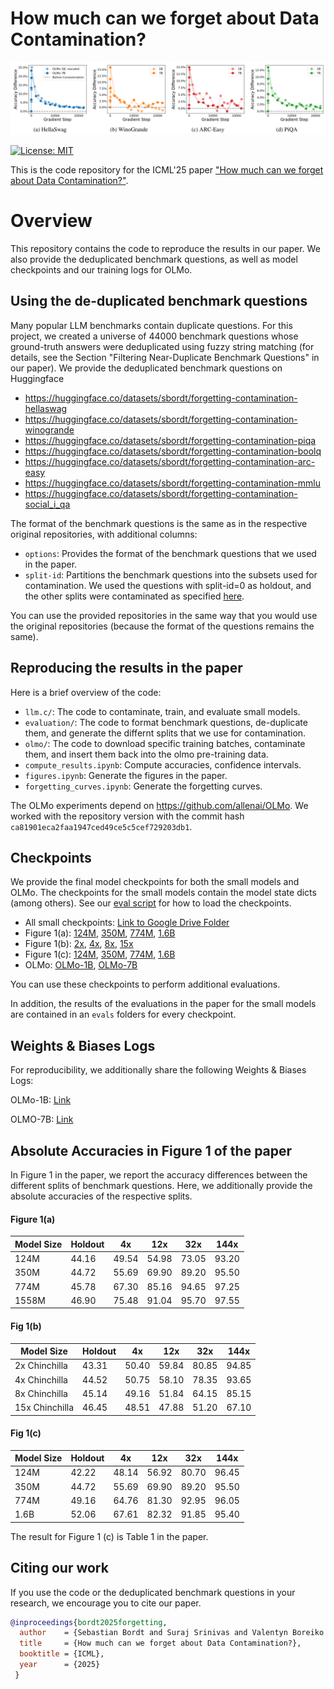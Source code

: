 # How much can we forget about Data Contamination? 

<p align="center">
  <img src="images/landing.png" width="800" alt=""/>
</p>

[![License: MIT](https://img.shields.io/badge/License-MIT-blue.svg?color=g&style=plastic)](https://opensource.org/licenses/MIT)

This is the code repository for the ICML'25 paper ["How much can we forget about Data Contamination?"](https://arxiv.org/abs/2410.03249).     

# Overview

This repository contains the code to reproduce the results in our paper. We also provide the deduplicated benchmark questions, as well as model checkpoints and our training logs for OLMo.

## Using the de-duplicated benchmark questions

Many popular LLM benchmarks contain duplicate questions. For this project, we created a universe of 44000 benchmark questions whose ground-truth answers were deduplicated using fuzzy string matching (for details, see the Section "Filtering Near-Duplicate Benchmark Questions" in our paper). We provide the deduplicated benchmark questions on Huggingface

- https://huggingface.co/datasets/sbordt/forgetting-contamination-hellaswag
- https://huggingface.co/datasets/sbordt/forgetting-contamination-winogrande
- https://huggingface.co/datasets/sbordt/forgetting-contamination-piqa
- https://huggingface.co/datasets/sbordt/forgetting-contamination-boolq
- https://huggingface.co/datasets/sbordt/forgetting-contamination-arc-easy
- https://huggingface.co/datasets/sbordt/forgetting-contamination-mmlu
- https://huggingface.co/datasets/sbordt/forgetting-contamination-social_i_qa

The format of the benchmark questions is the same as in the respective original repositories, with additional columns:

- ```options```: Provides the format of the benchmark questions that we used in the paper.
- ```split-id```: Partitions the benchmark questions into the subsets used for contamination. We used the questions with split-id=0 as holdout, and the other splits were contaminated as specified [here](https://github.com/tml-tuebingen/forgetting-contamination/blob/main/llm.c/create_contaminated_dataset.py). 

You can use the provided repositories in the same way that you would use the original repositories (because the format of the questions remains the same).

## Reproducing the results in the paper

Here is a brief overview of the code:

- ```llm.c/```: The code to contaminate, train, and evaluate small models.
- ```evaluation/```: The code to format benchmark questions, de-duplicate them, and generate the differnt splits that we use for contamination.
- ```olmo/```: The code to download specific training batches, contaminate them, and insert them back into the olmo pre-training data.
- ```compute_results.ipynb```: Compute accuracies, confidence intervals.
- ```figures.ipynb```: Generate the figures in the paper.
- ```forgetting_curves.ipynb```: Generate the forgetting curves.

The OLMo experiments depend on https://github.com/allenai/OLMo. We worked with the repository version with the commit hash ```ca81901eca2faa1947ced49ce5c5cef729203db1```.

## Checkpoints

We provide the final model checkpoints for both the small models and OLMo. The checkpoints for the small models contain the model state dicts (among others). See our [eval script](https://github.com/tml-tuebingen/forgetting-contamination/blob/main/llm.c/eval_gpt.py) for how to load the checkpoints. 

- All small checkpoints: [Link to Google Drive Folder](https://drive.google.com/drive/folders/1VZwAgDJ8fNk654OVb3eDku_GWHiourqp?usp=drive_link)
- Figure 1(a): [124M](https://drive.google.com/drive/folders/1w7rmYv30W83CLWmT7lrIJ6_MBJgrhFMm?usp=drive_link), [350M](https://drive.google.com/drive/folders/10k3IFDF2XaDCrJeGV8szSGdNYK0gIWJp?usp=drive_link), [774M](https://drive.google.com/drive/folders/1n1EXbz8Kofp9zx805cOyVnlPTcFpwD1d?usp=drive_link), [1.6B](https://drive.google.com/drive/folders/1QdKa6twT-z6qbet9wRwaMhD6Chryoui2?usp=drive_link)
- Figure 1(b): [2x](https://drive.google.com/drive/folders/1Zr7T5J74qS7JUJ89ORUKqNKhrPisSF2v?usp=drive_link), [4x](https://drive.google.com/drive/folders/1YGsBm2EXIhJCn1CiORONQnSa2EoTiqyb?usp=drive_link), [8x](https://drive.google.com/drive/folders/1VRmNfQIgFQaSAo8JeDyBktT_RfFwYwG2?usp=drive_link), [15x](https://drive.google.com/drive/folders/1ka9EneiymU4uFkdWyCHmfp-EZeMe3oQz?usp=drive_link)
- Figure 1(c): [124M](https://drive.google.com/drive/folders/1P4D_tdm-mfLOtNokzIP4RYsGgssSsZPr?usp=drive_link), [350M](https://drive.google.com/drive/folders/10k3IFDF2XaDCrJeGV8szSGdNYK0gIWJp?usp=drive_link), [774M](https://drive.google.com/drive/folders/1-c4EuP88kaAnLpyCUpz8PgVSGT4vdAl4?usp=drive_link), [1.6B](https://drive.google.com/drive/folders/1fk3JOtxYxJ1v-OAaFCNTijNCBkRPX73h?usp=drive_link)
- OLMo: [OLMo-1B](https://drive.google.com/drive/folders/1Bb2yarSUVHlIALvP_zdQi-T-wv57vesD?usp=drive_link), [OLMo-7B](https://drive.google.com/drive/folders/1S8tmUraJ9-BGiNpKygF0le2DhsWJ6VUH?usp=drive_link)

You can use these checkpoints to perform additional evaluations. 

In addition, the results of the evaluations in the paper for the small models are contained in an  ```evals``` folders for every checkpoint.


## Weights & Biases Logs

For reproducibility, we additionally share the following Weights & Biases Logs:

OLMo-1B: [Link](https://api.wandb.ai/links/train-on-test/1r02w9og)

OLMO-7B: [Link](https://api.wandb.ai/links/train-on-test/60384zi6)

## Absolute Accuracies in Figure 1 of the paper

In Figure 1 in the paper, we report the accuracy differences between the different splits of benchmark questions. Here, we additionally provide the absolute accuracies of the respective splits. 

#### Figure 1(a)

| Model Size | Holdout | 4x    | 12x   | 32x   | 144x  |
|------------|---------|-------|-------|-------|-------|
| 124M       | 44.16   | 49.54 | 54.98 | 73.05 | 93.20 |
| 350M       | 44.72   | 55.69 | 69.90 | 89.20 | 95.50 |
| 774M       | 45.78   | 67.30 | 85.16 | 94.65 | 97.25 |
| 1558M      | 46.90   | 75.48 | 91.04 | 95.70 | 97.55 |

#### Fig 1(b)

| Model Size | Holdout | 4x | 12x | 32x | 144x |
|------------|---------|----|----|-----|------|
| 2x Chinchilla | 43.31 | 50.40 | 59.84 | 80.85 | 94.85 |
| 4x Chinchilla | 44.52 | 50.75 | 58.10 | 78.35 | 93.65 |
| 8x Chinchilla | 45.14 | 49.16 | 51.84 | 64.15 | 85.15 |
| 15x Chinchilla | 46.45 | 48.51 | 47.88 | 51.20 | 67.10 |

#### Fig 1(c) 

| Model Size | Holdout | 4x | 12x | 32x | 144x |
|------------|---------|----|----|-----|------|
| 124M | 42.22 | 48.14 | 56.92 | 80.70 | 96.45 |
| 350M | 44.72 | 55.69 | 69.90 | 89.20 | 95.50 |
| 774M | 49.16 | 64.76 | 81.30 | 92.95 | 96.05 |
| 1.6B | 52.06 | 67.61 | 82.32 | 91.85 | 95.40 |

The result for Figure 1 (c) is Table 1 in the paper.

## Citing our work

If you use the code or the deduplicated benchmark questions in your research, we encourage you to cite our paper. 

```bib
@inproceedings{bordt2025forgetting,
  author    = {Sebastian Bordt and Suraj Srinivas and Valentyn Boreiko and Ulrike von Luxburg},
  title     = {How much can we forget about Data Contamination?},
  booktitle = {ICML},
  year      = {2025}
 }
```
